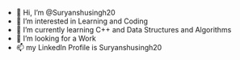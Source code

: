 - 👋 Hi, I’m @Suryanshusingh20
- 👀 I’m interested in Learning and Coding
- 🌱 I’m currently learning C++ and Data Structures and Algorithms
- 💞️ I’m looking for a Work
- 📫 my LinkedIn Profile is Suryanshusingh20

<!---
Suryanshusingh20/Suryanshusingh20 is a ✨ special ✨ repository because its `README.md` (this file) appears on your GitHub profile.
You can click the Preview link to take a look at your changes.
--->
